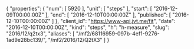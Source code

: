 {
  "properties": {
    "num": [
      5920
    ],
    "unit": [
      "steps"
    ],
    "start": [
      "2016-12-09T00:00:00Z"
    ],
    "end": [
      "2016-12-10T00:00:00Z"
    ],
    "published": [
      "2016-12-10T00:00:00Z"
    ]
  },
  "client_id": "https://www-api.jvt.me/fit",
  "date": "2016-12-10T00:00:00Z",
  "kind": "steps",
  "h": "h-measure",
  "slug": "2016/12/q2tx3",
  "aliases": [
    "/mf2/68116959-097b-4ef1-9276-1ad9e28bc139/",
    "/mf2/2016/12/Q2tX3"
  ]
}
